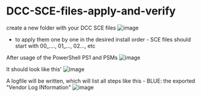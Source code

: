 # DCC-SCE-files-apply-and-verify

create a new folder with your DCC SCE files
![image](https://github.com/user-attachments/assets/2a355b2c-37ee-4218-a669-4ad33c90d3ed)
- to apply them one by one in the desired install order - SCE files should start with   00_...., 01_..., 02..., etc


After usage of the PowerShell PS1 and PSMs 
![image](https://github.com/user-attachments/assets/c0f5e949-aa95-46be-a317-020e286dfa7c)


It should look like this'
![image](https://github.com/user-attachments/assets/0f0f001b-4403-46b5-9dab-d6a2a73d3450)


A logfile will be written, which will list all steps
like this    - BLUE:  the exported "Vendor Log INformation"
![image](https://github.com/user-attachments/assets/d471a7b4-6b58-4253-9846-d112a52b3d9a)
